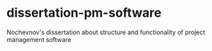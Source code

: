 # dissertation-pm-software
Nochevnov's dissertation about structure and functionality of project management software
